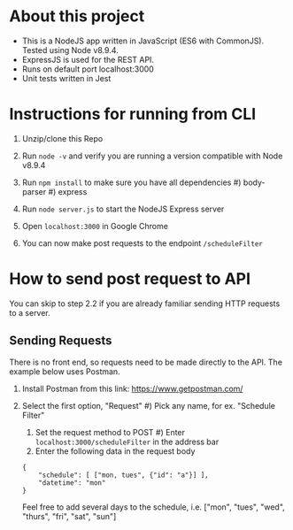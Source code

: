 # About this project
* This is a NodeJS app written in JavaScript (ES6 with CommonJS). Tested using Node v8.9.4. 
* ExpressJS is used for the REST API. 
* Runs on default port localhost:3000
* Unit tests written in Jest 

# Instructions for running from CLI
1) Unzip/clone this Repo

2) Run `node -v` and verify you are running a version compatible with Node v8.9.4

3) Run `npm install` to make sure you have all dependencies
    #) body-parser
    #) express

4) Run `node server.js`  to start the NodeJS Express server

5) Open `localhost:3000` in Google Chrome 

6) You can now make post requests to the endpoint `/scheduleFilter`

# How to send post request to API
You can skip to step 2.2 if you are already familiar sending HTTP requests to a server.

## Sending Requests
There is no front end, so requests need to be made directly to the API. The example below uses Postman.
1) Install Postman from this link:  https://www.getpostman.com/

2) Select the first option, "Request" 
    #) Pick any name, for ex. "Schedule Filter"
    1) Set the request method to POST 
    #) Enter `localhost:3000/scheduleFilter` in the address bar
    3) Enter the following data in the request body
    ```
    {
        "schedule": [ ["mon, tues", {"id": "a"}] ],
        "datetime": "mon"
    }
    ```
    Feel free to add several days to the schedule, i.e. ["mon", "tues", "wed", "thurs", "fri", "sat", "sun"]

